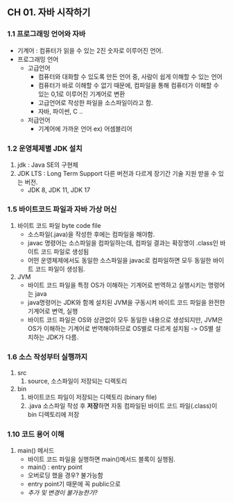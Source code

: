 ## CH 01. 자바 시작하기

### 1.1 프로그래밍 언어와 자바<br>
- 기계어 : 컴퓨터가 읽을 수 있는 2진 숫자로 이루어진 언어.<br>
- 프로그래밍 언어
  - 고급언어
    - 컴퓨터와 대화할 수 있도록 만든 언어 중, 사람이 쉽게 이해할 수 있는 언어
    - 컴퓨터가 바로 이해할 수 없기 때문에, 컴파일을 통해 컴퓨터가 이해할 수 있는 0,1로 이루어진 기계어로 변환
    - 고급언어로 작성한 파일을 소스파일이라고 함.
    - 자바, 파이썬, C ..
  - 저급언어 
    - 기계어에 가까운 언어 ex) 어셈블리어
   
### 1.2 운영체제별 JDK 설치 
1. jdk : Java SE의 구현체 
2. JDK LTS : Long Term Support 다른 버전과 다르게 장기간 기술 지원 받을 수 있는 버전.
   - JDK 8, JDK 11, JDK 17

### 1.5 바이트코드 파일과 자바 가상 머신
1. 바이트 코드 파일 byte code file
   - 소스파일(.java)을 작성한 후에는 컴파일을 해야함. 
   - javac 명령어는 소스파일을 컴파일하는데, 컴파일 결과는 확장명이 .class인 바이트 코드 파일로 생성됨
   - 어떤 운영체제에서도 동일한 소스파일을 javac로 컴파일하면 모두 동일한 바이트 코드 파일이 생성됨.
2. JVM
   - 바이트 코드 파일을 특정 OS가 이해하는 기계어로 번역하고 실행시키는 명령어는 java
   - java명령어는 JDK와 함께 설치된 JVM을 구동시켜 바이트 코드 파일을 완전한 기계어로 변역, 실행
   - 바이트 코드 파일은 OS와 상관없이 모두 동일한 내용으로 생성되지만, JVM은 OS가 이해하는 기계어로
   번역해야하므로 OS별로 다르게 설치됨 -> OS별 설치하는 JDK가 다름.

### 1.6 소스 작성부터 실행까지
1. src  
   1. source, 소스파일이 저장되는 디렉토리
2. bin 
   1. 바이트코드 파일이 저장되는 디렉토리 (binary file)
   2. .java 소스파일 작성 후 **저장**하면 자동 컴파일된 바이트 코드 파일(.class)이 bin 디렉토리에 저장

### 1.10 코드 용어 이해
1. main() 메서드
   - 바이트 코드 파일을 실행하면 main()메서드 블록이 실행됨.
   - main() : entry point
   - 오버로딩 했을 경우? 불가능함
   - entry point기 때문에 꼭 public으로
   - _추가 및 변경이 불가능한가?_
   